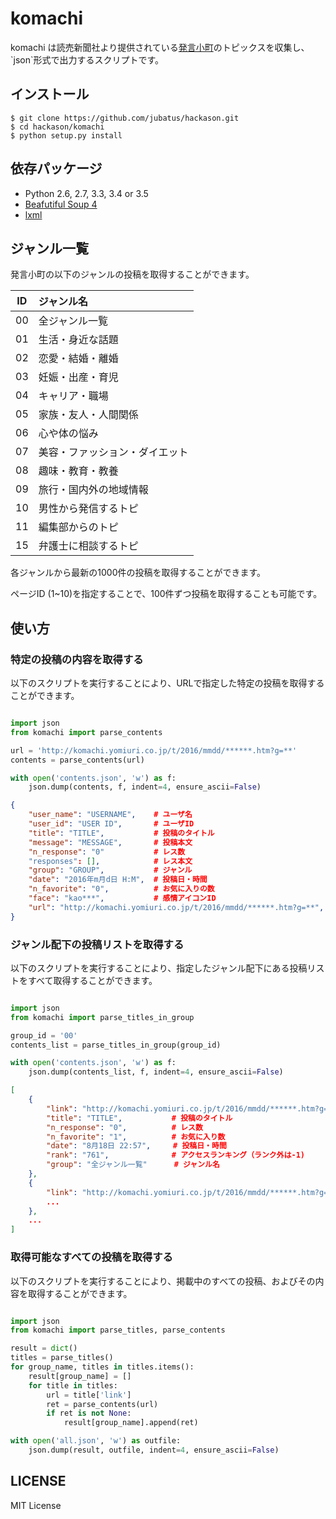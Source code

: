 # komachi

komachi は読売新聞社より提供されている[発言小町]('http://komachi.yomiuri.co.jp/')のトピックスを収集し、`json`形式で出力するスクリプトです。

## インストール

```
$ git clone https://github.com/jubatus/hackason.git
$ cd hackason/komachi
$ python setup.py install
```

## 依存パッケージ

* Python 2.6, 2.7, 3.3, 3.4 or 3.5
* [Beafutiful Soup 4]('https://www.crummy.com/software/BeautifulSoup/bs4/doc')
* [lxml]('http://lxml.de/')

## ジャンル一覧

発言小町の以下のジャンルの投稿を取得することができます。

| ID | ジャンル名 |
|:--:|:------------|
| 00 | 全ジャンル一覧 | 
| 01 | 生活・身近な話題 | 
| 02 | 恋愛・結婚・離婚 | 
| 03 | 妊娠・出産・育児 | 
| 04 | キャリア・職場 | 
| 05 | 家族・友人・人間関係 | 
| 06 | 心や体の悩み | 
| 07 | 美容・ファッション・ダイエット | 
| 08 | 趣味・教育・教養 | 
| 09 | 旅行・国内外の地域情報 | 
| 10 | 男性から発信するトピ | 
| 11 | 編集部からのトピ | 
| 15 | 弁護士に相談するトピ |

各ジャンルから最新の1000件の投稿を取得することができます。

ページID (1~10)を指定することで、100件ずつ投稿を取得することも可能です。

## 使い方

### 特定の投稿の内容を取得する

以下のスクリプトを実行することにより、URLで指定した特定の投稿を取得することができます。

```python:get_contents.py

import json
from komachi import parse_contents

url = 'http://komachi.yomiuri.co.jp/t/2016/mmdd/******.htm?g=**' 
contents = parse_contents(url)

with open('contents.json', 'w') as f:
    json.dump(contents, f, indent=4, ensure_ascii=False)

```

```json:contents.json
{
    "user_name": "USERNAME",    # ユーザ名
    "user_id": "USER ID",       # ユーザID
    "title": "TITLE",           # 投稿のタイトル
    "message": "MESSAGE",       # 投稿本文
    "n_response": "0"           # レス数
    "responses": [],            # レス本文
    "group": "GROUP",           # ジャンル
    "date": "2016年m月d日 H:M",  # 投稿日・時間
    "n_favorite": "0",          # お気に入りの数
    "face": "kao***",           # 感情アイコンID
    "url": "http://komachi.yomiuri.co.jp/t/2016/mmdd/******.htm?g=**",
}
```

### ジャンル配下の投稿リストを取得する

以下のスクリプトを実行することにより、指定したジャンル配下にある投稿リストをすべて取得することができます。


```python:get_contents_list.py

import json
from komachi import parse_titles_in_group

group_id = '00' 
contents_list = parse_titles_in_group(group_id)

with open('contents.json', 'w') as f:
    json.dump(contents_list, f, indent=4, ensure_ascii=False)
```

```json:contents_list.json
[
    {
        "link": "http://komachi.yomiuri.co.jp/t/2016/mmdd/******.htm?g=**",
        "title": "TITLE",	        # 投稿のタイトル
        "n_response": "0",          # レス数
        "n_favorite": "1",          # お気に入り数
        "date": "8月18日 22:57",     # 投稿日・時間
        "rank": "761",              # アクセスランキング（ランク外は-1)
        "group": "全ジャンル一覧"      # ジャンル名
    },
    {
        "link": "http://komachi.yomiuri.co.jp/t/2016/mmdd/******.htm?g=**",
        ...
    },
    ...
]
```

### 取得可能なすべての投稿を取得する

以下のスクリプトを実行することにより、掲載中のすべての投稿、およびその内容を取得することができます。

``` python:get_all.py

import json
from komachi import parse_titles, parse_contents

result = dict()
titles = parse_titles()
for group_name, titles in titles.items():
    result[group_name] = []
    for title in titles:
        url = title['link']
        ret = parse_contents(url)
        if ret is not None:
            result[group_name].append(ret)

with open('all.json', 'w') as outfile:
    json.dump(result, outfile, indent=4, ensure_ascii=False)

```

## LICENSE

MIT License